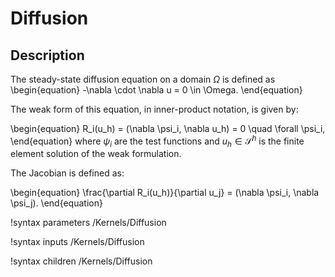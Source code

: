 # Diffusion

## Description

The steady-state diffusion equation on a domain $\Omega$ is defined as
\begin{equation}
-\nabla \cdot \nabla u = 0 \in \Omega.
\end{equation}

The weak form of this equation, in inner-product notation, is given by:

\begin{equation}
R_i(u_h) = (\nabla \psi_i, \nabla u_h) = 0 \quad \forall  \psi_i,
\end{equation}
where $\psi_i$ are the test functions and $u_h \in \mathcal{S}^h$ is the finite
element solution of the weak formulation.

The Jacobian is defined as:

\begin{equation}
\frac{\partial R_i(u_h)}{\partial u_j} = (\nabla \psi_i, \nabla \psi_j).
\end{equation}

!syntax parameters /Kernels/Diffusion

!syntax inputs /Kernels/Diffusion

!syntax children /Kernels/Diffusion
